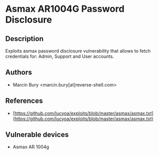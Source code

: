# Asmax AR1004G Password Disclosure

## Description
Exploits asmax password disclosure vulnerability that allows to fetch credentials for: Admin, Support and User accounts.

## Authors
* Marcin Bury <marcin.bury[at]reverse-shell.com>

## References
* [https://github.com/lucyoa/exploits/blob/master/asmax/asmax.txt](https://github.com/lucyoa/exploits/blob/master/asmax/asmax.txt)

## Vulnerable devices
* Asmax AR 1004g
